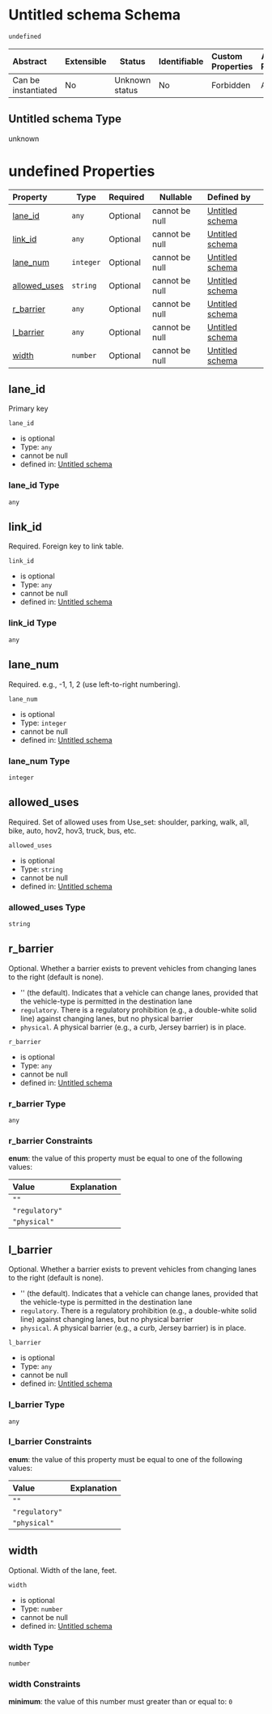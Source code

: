 # Untitled schema Schema

```txt
undefined
```




| Abstract            | Extensible | Status         | Identifiable | Custom Properties | Additional Properties | Access Restrictions | Defined In                                                            |
| :------------------ | ---------- | -------------- | ------------ | :---------------- | --------------------- | ------------------- | --------------------------------------------------------------------- |
| Can be instantiated | No         | Unknown status | No           | Forbidden         | Allowed               | none                | [lane.schema.json](../../out/lane.schema.json "open original schema") |

## Untitled schema Type

unknown

# undefined Properties

| Property                      | Type      | Required | Nullable       | Defined by                                                                              |
| :---------------------------- | --------- | -------- | -------------- | :-------------------------------------------------------------------------------------- |
| [lane_id](#lane_id)           | `any`     | Optional | cannot be null | [Untitled schema](lane-properties-lane_id.md "undefined#/properties/lane_id")           |
| [link_id](#link_id)           | `any`     | Optional | cannot be null | [Untitled schema](lane-properties-link_id.md "undefined#/properties/link_id")           |
| [lane_num](#lane_num)         | `integer` | Optional | cannot be null | [Untitled schema](lane-properties-lane_num.md "undefined#/properties/lane_num")         |
| [allowed_uses](#allowed_uses) | `string`  | Optional | cannot be null | [Untitled schema](lane-properties-allowed_uses.md "undefined#/properties/allowed_uses") |
| [r_barrier](#r_barrier)       | `any`     | Optional | cannot be null | [Untitled schema](lane-properties-r_barrier.md "undefined#/properties/r_barrier")       |
| [l_barrier](#l_barrier)       | `any`     | Optional | cannot be null | [Untitled schema](lane-properties-l_barrier.md "undefined#/properties/l_barrier")       |
| [width](#width)               | `number`  | Optional | cannot be null | [Untitled schema](lane-properties-width.md "undefined#/properties/width")               |

## lane_id

Primary key


`lane_id`

-   is optional
-   Type: `any`
-   cannot be null
-   defined in: [Untitled schema](lane-properties-lane_id.md "undefined#/properties/lane_id")

### lane_id Type

`any`

## link_id

Required. Foreign key to link table.


`link_id`

-   is optional
-   Type: `any`
-   cannot be null
-   defined in: [Untitled schema](lane-properties-link_id.md "undefined#/properties/link_id")

### link_id Type

`any`

## lane_num

Required. e.g., -1, 1, 2 (use left-to-right numbering).


`lane_num`

-   is optional
-   Type: `integer`
-   cannot be null
-   defined in: [Untitled schema](lane-properties-lane_num.md "undefined#/properties/lane_num")

### lane_num Type

`integer`

## allowed_uses

Required. Set of allowed uses from Use_set: shoulder, parking, walk, all, bike, auto, hov2, hov3, truck, bus, etc.


`allowed_uses`

-   is optional
-   Type: `string`
-   cannot be null
-   defined in: [Untitled schema](lane-properties-allowed_uses.md "undefined#/properties/allowed_uses")

### allowed_uses Type

`string`

## r_barrier

Optional. Whether a barrier exists to prevent vehicles from changing lanes to the right (default is none).

-   '' (the default). Indicates that a vehicle can change lanes, provided that the vehicle-type is permitted in the destination lane
-   `regulatory`. There is a regulatory prohibition (e.g., a double-white solid line) against changing lanes, but no physical barrier
-   `physical`. A physical barrier (e.g., a curb, Jersey barrier) is in place.


`r_barrier`

-   is optional
-   Type: `any`
-   cannot be null
-   defined in: [Untitled schema](lane-properties-r_barrier.md "undefined#/properties/r_barrier")

### r_barrier Type

`any`

### r_barrier Constraints

**enum**: the value of this property must be equal to one of the following values:

| Value          | Explanation |
| :------------- | ----------- |
| `""`           |             |
| `"regulatory"` |             |
| `"physical"`   |             |

## l_barrier

Optional. Whether a barrier exists to prevent vehicles from changing lanes to the right (default is none).

-   '' (the default). Indicates that a vehicle can change lanes, provided that the vehicle-type is permitted in the destination lane
-   `regulatory`. There is a regulatory prohibition (e.g., a double-white solid line) against changing lanes, but no physical barrier
-   `physical`. A physical barrier (e.g., a curb, Jersey barrier) is in place.


`l_barrier`

-   is optional
-   Type: `any`
-   cannot be null
-   defined in: [Untitled schema](lane-properties-l_barrier.md "undefined#/properties/l_barrier")

### l_barrier Type

`any`

### l_barrier Constraints

**enum**: the value of this property must be equal to one of the following values:

| Value          | Explanation |
| :------------- | ----------- |
| `""`           |             |
| `"regulatory"` |             |
| `"physical"`   |             |

## width

Optional. Width of the lane, feet.


`width`

-   is optional
-   Type: `number`
-   cannot be null
-   defined in: [Untitled schema](lane-properties-width.md "undefined#/properties/width")

### width Type

`number`

### width Constraints

**minimum**: the value of this number must greater than or equal to: `0`
